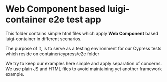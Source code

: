# Web Component based luigi-container e2e test app

This folder contains simple html files which apply **Web Component** based luigi-container in different scenarios.

The purpose of it, is to serve as a testing environment for our Cypress tests which reside on container/cypress/e2e folder

We try to keep our examples here simple and apply separation of concerns. We use plain JS and HTML files to avoid maintaining yet another framework example.

